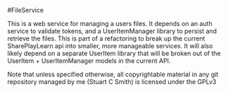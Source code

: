 #FileService

This is a web service for managing a users files. It depends on an auth service to validate tokens,
and a UserItemManager library to persist and retrieve the files.
This is part of a refactoring to break up the current SharePlayLearn api into smaller, more manageable services.
It will also likely depend on a separate UserItem library that will be broken out of the UserItem + UserItemManager models in the current API.

Note that unless specified otherwise, all copyrightable material in any git repository managed by me (Stuart C Smith) is licensed under the GPLv3